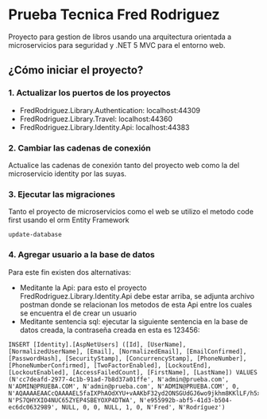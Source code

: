 # Prueba Tecnica Fred Rodriguez
Proyecto para gestion de libros usando una arquitectura orientada a microservicios para seguridad y .NET 5 MVC para el entorno web.

## ¿Cómo iniciar el proyecto?

### 1. Actualizar los puertos de los proyectos
* FredRodriguez.Library.Authentication: localhost:44309
* FredRodriguez.Library.Travel: localhost:44360
* FredRodriguez.Library.Identity.Api: localhost:44383

### 2. Cambiar las cadenas de conexión
Actualice las cadenas de conexión tanto del proyecto web como la del microservicio identity por las suyas.

### 3. Ejecutar las migraciones
Tanto el proyecto de microservicios como el web se utilizo el metodo code first usando el orm Entity Framework 
```
update-database 
```
### 4. Agregar usuario a la base de datos
Para este fin existen dos alternativas:
* Meditante la Api: para esto el proyecto FredRodriguez.Library.Identity.Api debe estar arriba, se adjunta archivo postman donde se relacionan los metodos de esta Api entre los cuales se encuentra el de crear un usuario
* Meditante sentencia sql: ejecutar la siguiente sentencia en la base de datos creada, la contraseña creada en esta es 123456:
```
INSERT [Identity].[AspNetUsers] ([Id], [UserName], [NormalizedUserName], [Email], [NormalizedEmail], [EmailConfirmed], [PasswordHash], [SecurityStamp], [ConcurrencyStamp], [PhoneNumber], [PhoneNumberConfirmed], [TwoFactorEnabled], [LockoutEnd], [LockoutEnabled], [AccessFailedCount], [FirstName], [LastName]) VALUES (N'cc7deafd-2977-4c1b-91ad-7b8d37a01ffe', N'admin@prueba.com', N'ADMIN@PRUEBA.COM', N'admin@prueba.com', N'ADMIN@PRUEBA.COM', 0, N'AQAAAAEAACcQAAAAEL5faIXPhAOdXYU+vAAKbF32yd2ONSGUdGJ6wo9jkhm8KKlLF/h5x0zjJbcPKt8WYg==', N'PS7QHYXIO4NUC65ZYEP4SBEYOXP4DTWA', N'e955992b-abf5-41d3-b504-ec6dc0632989', NULL, 0, 0, NULL, 1, 0, N'Fred', N'Rodríguez')
```
